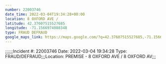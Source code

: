 ```yaml
---
number: 22003746
date_time: 2022-03-04T19:34:28+00:00
location: 8 OXFORD AVE / 
latitude: 42.37607515527685
longitude: -71.1566974088348
type: FRAUD DEFRAUD
google_maps_link: https://maps.google.com/?q=42.37607515527685,-71.1566974088348
---
```


;;;;;;Incident #: 22003746  Date: 2022-03-04 19:34:28   Type: FRAUD/DEFRAUD;;;Location: PREMISE - 8 OXFORD AVE / 8 OXFORD AV;;;
